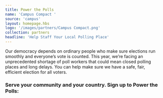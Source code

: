 ```yaml
---
title: Power the Polls
name: 'Campus Compact '
source: 'campus'
layout: homepage.hbs
logo: '/images/partners/Campus Compact.png'
collection: partners
headline: 'Help Staff Your Local Polling Place'
---
```


Our democracy depends on ordinary people who make sure elections run smoothly and everyone’s vote is counted. This year, we’re facing an unprecedented shortage of poll workers that could mean closed polling places and long delays. You can help make sure we have a safe, fair, efficient election for all voters.

### Serve your community and your country. Sign up to Power the Polls:

